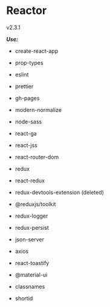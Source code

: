 # Reactor

v2.3.1

**_Use:_**

- create-react-app
- prop-types
- eslint
- prettier
- gh-pages
- modern-normalize
- node-sass
- react-ga
- react-jss
- react-router-dom

- redux
- react-redux
- redux-devtools-extension (deleted)
- @reduxjs/toolkit
- redux-logger
- redux-persist

- json-server
- axios
- react-toastify

- @material-ui
- classnames
- shortid

>
